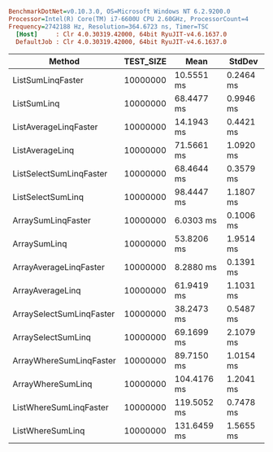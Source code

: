 ``` ini

BenchmarkDotNet=v0.10.3.0, OS=Microsoft Windows NT 6.2.9200.0
Processor=Intel(R) Core(TM) i7-6600U CPU 2.60GHz, ProcessorCount=4
Frequency=2742188 Hz, Resolution=364.6723 ns, Timer=TSC
  [Host]     : Clr 4.0.30319.42000, 64bit RyuJIT-v4.6.1637.0
  DefaultJob : Clr 4.0.30319.42000, 64bit RyuJIT-v4.6.1637.0


```
 |                   Method | TEST_SIZE |       Mean |    StdDev |
 |------------------------- |---------- |----------- |---------- |
 |        ListSumLinqFaster |  10000000 | 10.5551 ms | 0.2464 ms |
 |              ListSumLinq |  10000000 | 68.4477 ms | 0.9946 ms |
 |    ListAverageLinqFaster |  10000000 | 14.1943 ms | 0.4421 ms |
 |          ListAverageLinq |  10000000 | 71.5661 ms | 1.0920 ms |
 |  ListSelectSumLinqFaster |  10000000 | 68.4644 ms | 0.3579 ms |
 |        ListSelectSumLinq |  10000000 | 98.4447 ms | 1.1807 ms |
 |       ArraySumLinqFaster |  10000000 |  6.0303 ms | 0.1006 ms |
 |             ArraySumLinq |  10000000 | 53.8206 ms | 1.9514 ms |
 |   ArrayAverageLinqFaster |  10000000 |  8.2880 ms | 0.1391 ms |
 |         ArrayAverageLinq |  10000000 | 61.9419 ms | 1.1031 ms |
 | ArraySelectSumLinqFaster |  10000000 | 38.2473 ms | 0.5487 ms |
 |       ArraySelectSumLinq |  10000000 | 69.1699 ms | 2.1079 ms |
 | ArrayWhereSumLinqFaster |  10000000 |  89.7150 ms | 1.0154 ms |
 |       ArrayWhereSumLinq |  10000000 | 104.4176 ms | 1.2041 ms |
 |  ListWhereSumLinqFaster |  10000000 | 119.5052 ms | 0.7478 ms |
 |        ListWhereSumLinq |  10000000 | 131.6459 ms | 1.5655 ms |
